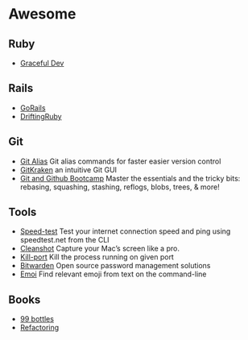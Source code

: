 # Awesome

## Ruby
- [Graceful Dev](https://graceful.dev/courses/)

## Rails
- [GoRails](gorails.com/)
- [DriftingRuby](https://www.driftingruby.com/)

## Git

- [Git Alias](https://github.com/GitAlias/gitalias) Git alias commands for faster easier version control 
- [GitKraken](https://www.gitkraken.com/) an intuitive Git GUI
- [Git and Github Bootcamp](https://www.udemy.com/course/git-and-github-bootcamp) Master the essentials and the tricky bits: rebasing, squashing, stashing, reflogs, blobs, trees, & more!

## Tools

- [Speed-test](https://github.com/sindresorhus/speed-test) Test your internet connection speed and ping using speedtest.net from the CLI 
- [Cleanshot](https://cleanshot.com/) Capture your Mac’s screen like a pro.
- [Kill-port](https://github.com/tiaanduplessis/kill-port) Kill the process running on given port
- [Bitwarden](https://github.com/bitwarden) Open source password management solutions
- [Emoi](https://github.com/sindresorhus/emoj) Find relevant emoji from text on the command-line

## Books
- [99 bottles](https://sandimetz.com/99bottles)
- [Refactoring](https://www.amazon.com/Refactoring-Ruby-Addison-Wesley-Professional/dp/0321984137)
